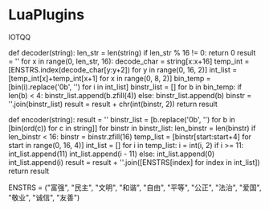 # LuaPlugins
IOTQQ

def decoder(string):
    len_str = len(string)
    if len_str % 16 != 0:
        return 0
    result = ''
    for x in range(0, len_str, 16):
        decode_char = string[x:x+16]
        temp_int = [ENSTRS.index(decode_char[y:y+2]) for y in range(0, 16, 2)]
        int_list = [temp_int[x]+temp_int[x+1] for x in range(0, 8, 2)]
        bin_temp = [bin(i).replace('0b', '') for i in int_list]
        binstr_list = []
        for b in bin_temp:
            if len(b) < 4:
                binstr_list.append(b.zfill(4))
            else:
                binstr_list.append(b)
        binstr = ''.join(binstr_list)
        result = result + chr(int(binstr, 2))
    return result
 
 
def encoder(string):
    result = ''
    binstr_list = [b.replace('0b', '') for b in [bin(ord(c)) for c in string]]
    for binstr in binstr_list:
        len_binstr = len(binstr)
        if len_binstr < 16:
            binstr = binstr.zfill(16)
        temp_list = [binstr[start:start+4] for start in range(0, 16, 4)]
        int_list = []
        for i in temp_list:
            i = int(i, 2)
            if i >= 11:
                int_list.append(11)
                int_list.append(i - 11)
            else:
                int_list.append(0)
                int_list.append(i)
        result = result + ''.join([ENSTRS[index] for index in int_list])
    return result
 
 
ENSTRS = ("富强", "民主", "文明", "和谐", "自由", "平等",
          "公正", "法治", "爱国", "敬业", "诚信", "友善")
